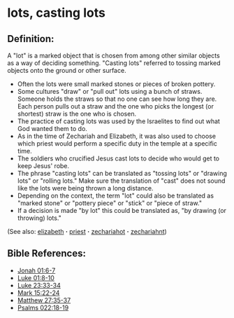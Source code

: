 # lots, casting lots #

## Definition: ##

A "lot" is a marked object that is chosen from among other similar objects as a way of deciding something. "Casting lots" referred to tossing marked objects onto the ground or other surface.

* Often the lots were small marked stones or pieces of broken pottery.
* Some cultures "draw" or "pull out" lots using a bunch of straws. Someone holds the straws so that no one can see how long they are. Each person pulls out a straw and the one who picks the longest (or shortest) straw is the one who is chosen.
* The practice of casting lots was used by the Israelites to find out what God wanted them to do.
* As in the time of Zechariah and Elizabeth, it was also used to choose which priest would perform a specific duty in the temple at a specific time.
* The soldiers who crucified Jesus cast lots to decide who would get to keep Jesus' robe.
* The phrase "casting lots" can be translated as "tossing lots" or "drawing lots" or "rolling lots." Make sure the translation of "cast" does not sound like the lots were being thrown a long distance.
* Depending on the context, the term "lot" could also be translated as "marked stone" or "pottery piece" or "stick" or "piece of straw."
* If a decision is made "by lot" this could be translated as, "by drawing (or throwing) lots."

(See also: [elizabeth](../other/elizabeth.md) **·** [priest](../kt/priest.md) **·** [zechariahot](../other/zechariahot.md) **·** [zechariahnt](../other/zechariahnt.md))                                                  

## Bible References: ##

* [Jonah 01:6-7](https://door43.org/en/bible/notes/jon/01/06)
* [Luke 01:8-10](https://door43.org/en/bible/notes/luk/01/08)
* [Luke 23:33-34](https://door43.org/en/bible/notes/luk/23/33)
* [Mark 15:22-24](https://door43.org/en/bible/notes/mrk/15/22)
* [Matthew 27:35-37](https://door43.org/en/bible/notes/mat/27/35)
* [Psalms 022:18-19](https://door43.org/en/bible/notes/psa/022/018)

